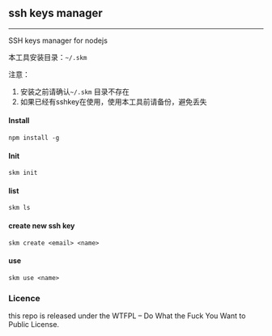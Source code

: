 ## ssh keys manager

----

SSH keys manager for nodejs

本工具安装目录：`~/.skm`

注意：
1. 安装之前请确认`~/.skm` 目录不存在
2. 如果已经有sshkey在使用，使用本工具前请备份，避免丢失


#### Install
```
npm install -g
```

#### Init
```
skm init
```

#### list
```
skm ls
```

#### create new ssh key
```
skm create <email> <name> 
```

#### use
```
skm use <name>
```


### Licence

this repo is released under the WTFPL – Do What the Fuck You Want to Public License.
